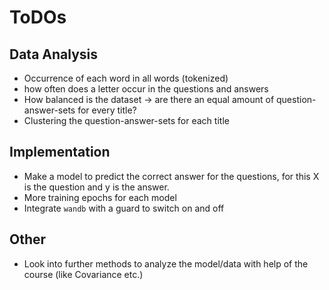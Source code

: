 # ToDOs

## Data Analysis

- Occurrence of each word in all words (tokenized)
- how often does a letter occur in the questions and answers
- How balanced is the dataset -> are there an equal amount of question-answer-sets for every title?
- Clustering the question-answer-sets for each title

## Implementation

- Make a model to predict the correct answer for the questions, for this X is the question and y is the answer.
- More training epochs for each model
- Integrate ```wandb``` with a guard to switch on and off

## Other

- Look into further methods to analyze the model/data with help of the course (like Covariance etc.)
